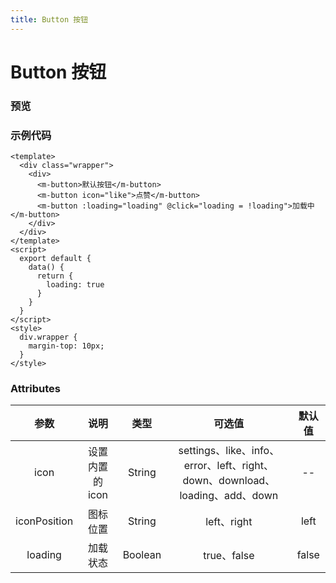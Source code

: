 ```yaml
---
title: Button 按钮
---
```


# Button 按钮

### 预览

<ClientOnly>
<button-demos></button-demos>
</ClientOnly>

### 示例代码

```vue
<template>
  <div class="wrapper">
    <div>
      <m-button>默认按钮</m-button>
      <m-button icon="like">点赞</m-button>
      <m-button :loading="loading" @click="loading = !loading">加载中</m-button>
    </div>
  </div>
</template>
<script>
  export default {
    data() {
      return {
        loading: true
      }
    }
  }
</script>
<style>
  div.wrapper {
    margin-top: 10px;
  }
</style>
```

### Attributes

|     参数     |      说明       |  类型   |                                    可选值                                    | 默认值 |
| :----------: | :-------------: | :-----: | :--------------------------------------------------------------------------: | :----: |
|     icon     | 设置内置的 icon | String  | settings、like、info、error、left、right、down、download、loading、add、down |   --   |
| iconPosition |    图标位置     | String  |                                 left、right                                  |  left  |
|   loading    |    加载状态     | Boolean |                                 true、false                                  | false  |
